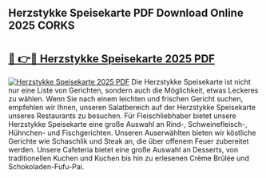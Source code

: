 ## Herzstykke Speisekarte PDF Download Online 2025 CORKS

# <h2><a href="http://gc96oq.nevu.top/?p=Herzstykke+Speisekarte">🔗 👉🔴 Herzstykke Speisekarte 2025 PDF</a></h2>

[![Herzstykke Speisekarte 2025 PDF](https://i.imgur.com/dBaPXMq.png)](http://gc96oq.nevu.top/?p=Herzstykke+Speisekarte)
Die Herzstykke Speisekarte ist nicht nur eine Liste von Gerichten, sondern auch die Möglichkeit, etwas Leckeres zu wählen. Wenn Sie nach einem leichten und frischen Gericht suchen, empfehlen wir Ihnen, unseren Salatbereich auf der Herzstykke Speisekarte unseres Restaurants zu besuchen. Für Fleischliebhaber bietet unsere Herzstykke Speisekarte eine große Auswahl an Rind-, Schweinefleisch-, Hühnchen- und Fischgerichten. Unseren Auserwählten bieten wir köstliche Gerichte wie Schaschlik und Steak an, die über offenem Feuer zubereitet werden. Unsere Cafeteria bietet eine große Auswahl an Desserts, von traditionellen Kuchen und Kuchen bis hin zu erlesenen Crème Brûlée und Schokoladen-Fufu-Pai.
